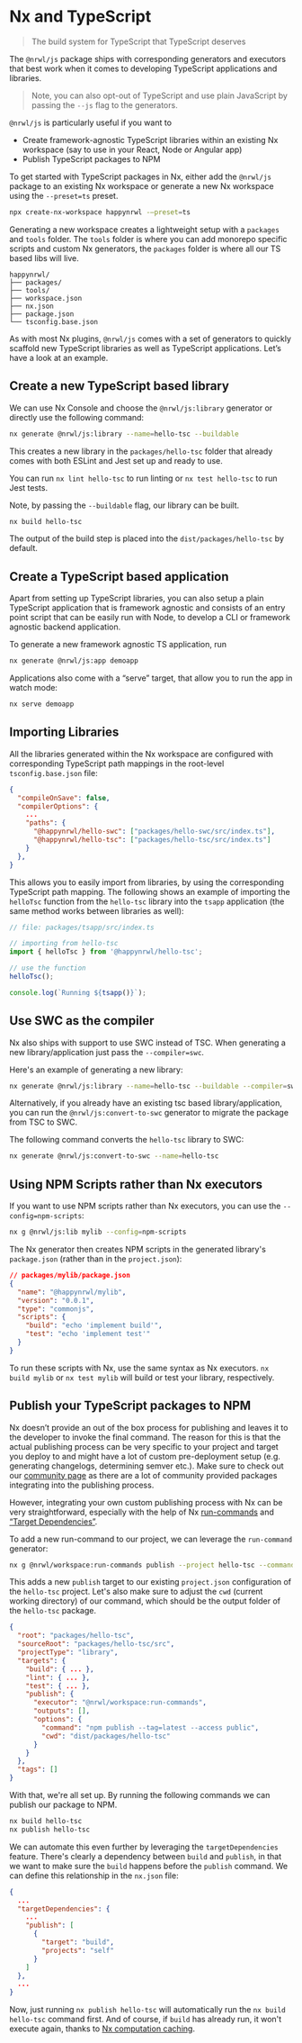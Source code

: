 # Nx and TypeScript

> The build system for TypeScript that TypeScript deserves

The `@nrwl/js` package ships with corresponding generators and executors that best work when it comes to developing TypeScript applications and libraries.

> Note, you can also opt-out of TypeScript and use plain JavaScript by passing the `--js` flag to the generators.

`@nrwl/js` is particularly useful if you want to

- Create framework-agnostic TypeScript libraries within an existing Nx workspace (say to use in your React, Node or Angular app)
- Publish TypeScript packages to NPM

To get started with TypeScript packages in Nx, either add the `@nrwl/js` package to an existing Nx workspace or generate a new Nx workspace using the `--preset=ts` preset.

```bash
npx create-nx-workspace happynrwl -–preset=ts
```

Generating a new workspace creates a lightweight setup with a `packages` and `tools` folder. The `tools` folder is where you can add monorepo specific scripts and custom Nx generators, the `packages` folder is where all our TS based libs will live.

```treeview
happynrwl/
├── packages/
├── tools/
├── workspace.json
├── nx.json
├── package.json
└── tsconfig.base.json
```

As with most Nx plugins, `@nrwl/js` comes with a set of generators to quickly scaffold new TypeScript libraries as well as TypeScript applications. Let’s have a look at an example.

## Create a new TypeScript based library

We can use Nx Console and choose the `@nrwl/js:library` generator or directly use the following command:

```bash
nx generate @nrwl/js:library --name=hello-tsc --buildable
```

This creates a new library in the `packages/hello-tsc` folder that already comes with both ESLint and Jest set up and ready to use.

You can run `nx lint hello-tsc` to run linting or `nx test hello-tsc` to run Jest tests.

Note, by passing the `--buildable` flag, our library can be built.

```bash
nx build hello-tsc
```

The output of the build step is placed into the `dist/packages/hello-tsc` by default.

## Create a TypeScript based application

Apart from setting up TypeScript libraries, you can also setup a plain TypeScript application that is framework agnostic and consists of an entry point script that can be easily run with Node, to develop a CLI or framework agnostic backend application.

To generate a new framework agnostic TS application, run

```bash
nx generate @nrwl/js:app demoapp
```

Applications also come with a “serve” target, that allow you to run the app in watch mode:

```bash
nx serve demoapp
```

## Importing Libraries

All the libraries generated within the Nx workspace are configured with corresponding TypeScript path mappings in the root-level `tsconfig.base.json` file:

```json
{
  "compileOnSave": false,
  "compilerOptions": {
    ...
    "paths": {
      "@happynrwl/hello-swc": ["packages/hello-swc/src/index.ts"],
      "@happynrwl/hello-tsc": ["packages/hello-tsc/src/index.ts"]
    }
  },
}
```

This allows you to easily import from libraries, by using the corresponding TypeScript path mapping. The following shows an example of importing the `helloTsc` function from the `hello-tsc` library into the `tsapp` application (the same method works between libraries as well):

```typescript
// file: packages/tsapp/src/index.ts

// importing from hello-tsc
import { helloTsc } from '@happynrwl/hello-tsc';

// use the function
helloTsc();

console.log(`Running ${tsapp()}`);
```

## Use SWC as the compiler

Nx also ships with support to use SWC instead of TSC. When generating a new library/application just pass the `--compiler=swc`.

Here's an example of generating a new library:

```bash
nx generate @nrwl/js:library --name=hello-tsc --buildable --compiler=swc
```

Alternatively, if you already have an existing tsc based library/application, you can run the `@nrwl/js:convert-to-swc` generator to migrate the package from TSC to SWC.

The following command converts the `hello-tsc` library to SWC:

```bash
nx generate @nrwl/js:convert-to-swc --name=hello-tsc
```

## Using NPM Scripts rather than Nx executors

If you want to use NPM scripts rather than Nx executors, you can use the `--config=npm-scripts`:

```bash
nx g @nrwl/js:lib mylib --config=npm-scripts
```

The Nx generator then creates NPM scripts in the generated library's `package.json` (rather than in the `project.json`):

```json
// packages/mylib/package.json
{
  "name": "@happynrwl/mylib",
  "version": "0.0.1",
  "type": "commonjs",
  "scripts": {
    "build": "echo 'implement build'",
    "test": "echo 'implement test'"
  }
}
```

To run these scripts with Nx, use the same syntax as Nx executors. `nx build mylib` or `nx test mylib` will build or test your library, respectively.

## Publish your TypeScript packages to NPM

Nx doesn’t provide an out of the box process for publishing and leaves it to the developer to invoke the final command. The reason for this is that the actual publishing process can be very specific to your project and target you deploy to and might have a lot of custom pre-deployment setup (e.g. generating changelogs, determining semver etc.). Make sure to check out our [community page](/community) as there are a lot of community provided packages integrating into the publishing process.

However, integrating your own custom publishing process with Nx can be very straightforward, especially with the help of Nx [run-commands](/executors/run-commands-builder) and [“Target Dependencies”](/configuration/projectjson#dependson).

To add a new run-command to our project, we can leverage the `run-command` generator:

```bash
nx g @nrwl/workspace:run-commands publish --project hello-tsc --command 'npm publish --tag=latest --access public'
```

This adds a new `publish` target to our existing `project.json` configuration of the `hello-tsc` project. Let's also make sure to adjust the `cwd` (current working directory) of our command, which should be the output folder of the `hello-tsc` package.

```json
{
  "root": "packages/hello-tsc",
  "sourceRoot": "packages/hello-tsc/src",
  "projectType": "library",
  "targets": {
    "build": { ... },
    "lint": { ... },
    "test": { ... },
    "publish": {
      "executor": "@nrwl/workspace:run-commands",
      "outputs": [],
      "options": {
        "command": "npm publish --tag=latest --access public",
        "cwd": "dist/packages/hello-tsc"
      }
    }
  },
  "tags": []
}
```

With that, we're all set up. By running the following commands we can publish our package to NPM.

```bash
nx build hello-tsc
nx publish hello-tsc
```

We can automate this even further by leveraging the `targetDependencies` feature. There's clearly a dependency between `build` and `publish`, in that we want to make sure the `build` happens before the `publish` command. We can define this relationship in the `nx.json` file:

```json
{
  ...
  "targetDependencies": {
    ...
    "publish": [
      {
        "target": "build",
        "projects": "self"
      }
    ]
  },
  ...
}
```

Now, just running `nx publish hello-tsc` will automatically run the `nx build hello-tsc` command first. And of course, if `build` has already run, it won't execute again, thanks to [Nx computation caching](/using-nx/caching).
